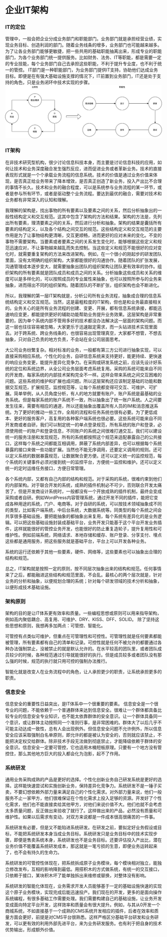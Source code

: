 # 企业IT架构

### IT的定位
管理中，一般会把企业分成业务部门和职能部门。业务部门就是承担经营业绩，实现业务目标、创造利润的部门。随着业务线条的增多，业务部门也可能越来越多。为了让各业务部门能够更敏捷，把一些共用的基础职能抽离出来，形成专业的职能部门，为各个业务部门统一提供服务。比如财务、法务、IT等职能，都是需要一定的专业技能，每个业务部门自己去承担这些职能，不利于提升专业度，也不利于统一的管控。
IT部门是一种职能部门，为业务部门提供IT支持，协助他们达成业务目标。即便是在有强大基础设施支撑的情况下，IT前置到业务部门，IT还是处于支持的角色，只是业务闭环中技术实现的步骤。
![IT](./IT职能.png)

### IT架构

在非技术研究型机构，很少讨论信息科技本身，而主要是讨论信息科技的应用，如何让技术和业务深度融合发生强烈反应，进而促进业务或者革新业务。技术的直接表现形式就是一个个承载业务流程的信息系统。技术的价值是通过业务价值来体现，是否真正给业务带来了降本增效，是否真正创造了新业务，投入产出比不合理的事情不长久。技术和业务的融合程度，可以是系统参与业务流程的某一环节，或者是参与所有环节，或者是驱动整个业务流程。要达到最优的融合，需要对技术和业务都有非常深入的认知和理解。

我理解的架构是，找出事物的所有要素以及要素之间的关系，然后分析抽象出的一般性结构定义和交互规范。这其中包含了架构的方法和结果。架构的方法是，先列出所有要素，理清要素之间的关系，然后进行分析和抽象。架构的结果是囊括所有要素的结构定义，以及各个结构之间交互的规范。这些结构定义和交互规范的主要作用是为了让事物结构更清晰，交互更顺畅，进而更好的应对未来的变化。不变的事物不需要架构。当要素或者要素之间的关系发生变化时，能够根据这些定义和规范迅速应对，不让事物越来越乱而失去控制。当这些定义和规范不能很好的应对变化时，就需要重复架构的方法来改进架构。例如，在一个很小的刚起步的研发团队里面，没有太明确的组织架构，大家都能很好的沟通协作。随着团队的扩张发展，沟通管理成本逐步变大，就需要抽象出团队的组织架构让团队更有效率的协作。组织架构的所有要素就是团队成员和成员之间的关系。分析抽象这些成员和关系的维度可以是多样化的，可以按照成员的专业属性来抽象，也可以按照所参与的业务来抽象，进而得出不同的组织架构。随着团队的不断扩张，组织架构也会不断进化。

所以，我理解的第一层IT架构就是，分析公司所有业务流程，抽象成合理的信息系统结构定义和交互规范。当然，这是最粗粒度的IT架构，但也是和业务最直接相关的。业务关心的是所有业务流程的创建、变更、开展，都有信息系统承接，都能迅速响应变更，都能提供更好的辅助功能帮助业务提升业务效果。这层架构是非常重要的，因为单个系统内部不管用多好的技术都没办法解决这一层面的架构问题。而这一层也往往容易被忽略，大家更乐于迅速敲定需求，而一头钻进技术实现里面去。对于跨系统、跨业务线条的，也很容易出现管理真空，大家都不想管，不想去抽象，只对自己负责的地方负责，不会站在全公司层面思考。

大公司业务纷繁复杂。相对标准的业务，一般都有第三方公司进行抽象实现，可以直接采购相应系统。个性化的业务，自研信息系统来支持更好，能更持续、更快速的响应业务变更，能提升差异化竞争力。在采购或研发系统之前，应该先设计好系统的定位和系统边界，从全公司业务层面考虑系统复用。采购的系统可能来自不同的开发商，每家系统的内部技术架构完全不一样。这样会带来系统之间交互困难的问题。这些系统的维护和扩展也成问题。所以这层架构还应该制定基础的功能和数据交互规范，扩展规范，监控规范等，让每个系统都变得可交互、可维护、可扩展。简单举例，从人员角度分析，有人的地方就要有账户，账户系统是最基础的业务系统。但是每家系统的账户系统不一致，所以抽象出了统一账户系统。人之间要发生往来，需要有相应的通道，所以还能抽象出覆盖所有人员的IM和消息推送系统。为了更好的推动一些工作，全局的流程和任务系统也很有必要。为了更低成本、更好的服务客户，高复用的各种客户端系统也很必要。这些系统可能来自不同开发商或者自研，我们可以制定统一的单点登录规范，所有系统的账户和登录，必须使用统一的账户和登录信息，不同账户的系统之间很难打通交互。我们可以建设统一的服务注册和发现规范，所有的系统都按照这个规范来适配暴露自己的公共接口，这样每个系统之间都能互相调用，屏蔽了系统内部差异，也可以根据每个系统暴露的接口来做一些功能扩展。当然也不能无序调用，还要定义调用的规则。还可以定义系统的数据暴露规范，让数据聚合更方便。还可以定义统一的监控规范，每个系统的关键事件必须对接到统一的监控平台，方便统一监控和维护。还可以定义统一的定时运维任务接口，方便日常管理。

各个系统内部，又都有自己内部的结构和规范。对于采购的系统，很难约束到他们的内部架构。对于联合开发的系统，成熟的插件机制必不可少，否则联合开发太痛苦了，但是开发商设计系统时，一般都没有一个开放成熟的插件机制，最终会变成采购或者自研。例如WordPress内容管理系统，通过开发不同的插件，能把它变成各种用途的系统，门户、电商等。对于自研的系统，可以按技术领域抽象成不同的类型，比如客户端系统，中后台系统，大数据系统等。同类型的每个系统之间会共享很多基础设施，要把能抽象的都抽象出来复用，每个系统有差异化的是业务逻辑。可以把这些基础设施封装成基础平台，业务开发只能基于这个平台开发业务插件，这样就能很好的管控业务开发，也能很好的防止重复造轮子，提升复用性和可维护性。例如前端系统，网络请求、本地存储和缓存、账户登录、分享支付、埋点这些都是通用服务，把这些服务就是基础平台，平台上可以开发各种业务。

系统的运行还依赖于其他一些要素，硬件、网络等，这些要素也可以抽象出合理的结构和规范。

总之，IT架构就是按照一定的原则，按不同层次抽象出来的结构和规范。任何事情来了之后，都能融进这些结构和规范里面，不会乱。最核心的两个层次就是，针对业务的分析和抽象，以便规划合理的系统；针对每个研发领域的技术分析和抽象，以便形成技术基础设施。

### 架构原则
架构的目的是让IT体系更有效率和质量。一些编程思想或原则可以用来指导架构，例如高内聚低耦合、高复用、可维护、DRY、KISS、DFF、SOLID。
除了坚持这些思想和原则，我想再多加两点：可管控、智能化。

可管控有点类似可维护，但重点在可管理性和可控性。可管理性就是任何要素都能被管理，所有要素都有自己的清单和记录。可控性就是任何不被允许的都要通过各种办法强制禁止，没被禁止的就是默认允许的。在水平较高的团队里，或者团队成员较少的时候，各种规范通过引导就能很好的执行。但是成员较多或者团队没有那么强的时候，规范的执行就只用可控的强制办法推行。

智能化就是改变人在业务流程中的角色，让人承担更少的职责，让系统承担更多的职责。

### 信息安全
信息安全的重要性日益突出，是IT体系中一个很重要的要素。
信息安全是一个很专业的问题，不能依赖于一个普通群体来达到信息安全。很难让一个群体都具备比较专业的信息安全专业知识，也不能太依靠群体的安全意识。让一个群体具备同一个意识，或让群体主动按照同一个准则行事，是非常困难的。群体大了以后几乎不可能主动达成一致性，总有人会出现例外。但信息安全问题不允许例外，所以信息安全应该采取强制白名单原则，即允许的都是被认为安全的，否则就应该禁止，不能把决定权交给群体。除非技术手段无法做到彻底禁止，才能降级依赖于群体的安全意识。信息安全一定要可管控，它也适用木桶短板原理。只要有一个地方没有管控住，那么其他地方巨大的投入都会化为泡影，起不了作用。

### 系统研发
通用业务采购成熟的产品是更好的选择。个性化创新业务自己研发系统是更好的选择。这样能快速尝试和实施创新业务，保持差异化竞争力。系统研发不是一锤子买卖，不要幻想依赖外部力量来满足自己的个性化需求。对外部力量来说，他们一般服务不止一家甲方，他们很难保证在个性化需求上投入足够的资源。开发好了个性化需求，他们也不能直接卖给其他甲方，对他们来说价值不大。他们也就不会考虑太多质量问题，反正做出来验收了就行了。这样做出来的产品，必然没有质量和可维护性。如果以后需求有变动，对双方来说都是一件成本很高很痛苦的一件事。

系统研发有必要，但是又不能陷进系统研发。在研发之前，要拟定好业务假设或目标，不能把系统研发本身当成业务目标。系统研发只是业务目标中的技术实现步骤，即便是售卖系统本身，系统研发也不是业务目标。还要评估投入产出比，潜在业务价值不能覆盖系统研发成本，那这就是一笔亏损的生意，即便业务运转起来了，也不会有持久的生命力。

系统研发的可管控性体现在，把系统拆成原子业务模块，每个模块相对独立，能独立修改发布，互相的影响降到最低。用搭积木的方式做系统，有统一的交互接口，只依赖于接口，某块积木坏了能单独拆出来维修或替换，对整体没有影响。

系统研发的智能化体现在，业务需求开发人员能够基于一定的基础设施快速的实现这个原子业务模块，实现完成后能迅速投产。我们现在的开发，更多的是面向操作系统编程，有很多基础工作需要处理。我们需要构建自己的基础设施，让业务开发变成面向特定平台开发，这样效率和质量会有很大提升。例如，与其从0开发一个商城系统，不如直接基于一个成熟的CMS系统开发相应的插件，后者在效率和质量方面会更好，前提是对CMS平台很熟悉。这样严格区分基础平台研发和业务研发，可以更有效的利用外部先进平台，来为业务研发服务。也有利于把自身的技术优势输出，形成额外价值。




